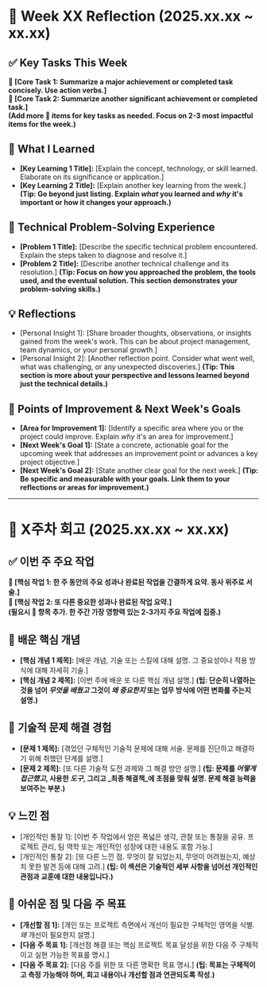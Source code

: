 
# 📝 Week XX Reflection (2025.xx.xx ~ xx.xx)

## ✅ Key Tasks This Week

**📌 [Core Task 1: Summarize a major achievement or completed task concisely. Use action verbs.]**    
**📌 [Core Task 2: Summarize another significant achievement or completed task.]**     
**(Add more 📌 items for key tasks as needed. Focus on 2-3 most impactful items for the week.)**  

## 🧠 What I Learned

-   **[Key Learning 1 Title]:** [Explain the concept, technology, or skill learned. Elaborate on its significance or application.]
-   **[Key Learning 2 Title]:** [Explain another key learning from the week.] **(Tip: Go beyond just listing. Explain _what_ you learned and _why_ it's important or how it changes your approach.)**

## 🔧 Technical Problem-Solving Experience

-   **[Problem 1 Title]:** [Describe the specific technical problem encountered. Explain the steps taken to diagnose and resolve it.]
-   **[Problem 2 Title]:** [Describe another technical challenge and its resolution.] **(Tip: Focus on _how_ you approached the problem, the tools used, and the eventual solution. This section demonstrates your problem-solving skills.)**

## 💡 Reflections

-   [Personal Insight 1]: [Share broader thoughts, observations, or insights gained from the week's work. This can be about project management, team dynamics, or your personal growth.]
-   [Personal Insight 2]: [Another reflection point. Consider what went well, what was challenging, or any unexpected discoveries.] **(Tip: This section is more about your perspective and lessons learned beyond just the technical details.)**

## 🌱 Points of Improvement & Next Week's Goals

-   **[Area for Improvement 1]:** [Identify a specific area where you or the project could improve. Explain _why_ it's an area for improvement.]
-   **[Next Week's Goal 1]:** [State a concrete, actionable goal for the upcoming week that addresses an improvement point or advances a key project objective.]
-   **[Next Week's Goal 2]:** [State another clear goal for the next week.] **(Tip: Be specific and measurable with your goals. Link them to your reflections or areas for improvement.)**

----------

# 📝 X주차 회고 (2025.xx.xx ~ xx.xx)

## ✅ 이번 주 주요 작업

**📌 [핵심 작업 1: 한 주 동안의 주요 성과나 완료된 작업을 간결하게 요약. 동사 위주로 서술.]**   
**📌 [핵심 작업 2: 또 다른 중요한 성과나 완료된 작업 요약.]**    
**(필요시 📌 항목 추가. 한 주간 가장 영향력 있는 2-3가지 주요 작업에 집중.)**  

## 🧠 배운 핵심 개념

-   **[핵심 개념 1 제목]:** [배운 개념, 기술 또는 스킬에 대해 설명. 그 중요성이나 적용 방식에 대해 자세히 기술.]
-   **[핵심 개념 2 제목]:** [이번 주에 배운 또 다른 핵심 개념 설명.] **(팁: 단순히 나열하는 것을 넘어 _무엇을 배웠고_ 그것이 _왜 중요한지_ 또는 업무 방식에 어떤 변화를 주는지 설명.)**

## 🔧 기술적 문제 해결 경험

-   **[문제 1 제목]:** [겪었던 구체적인 기술적 문제에 대해 서술. 문제를 진단하고 해결하기 위해 취했던 단계를 설명.]
-   **[문제 2 제목]:** [또 다른 기술적 도전 과제와 그 해결 방안 설명.] **(팁: 문제를 _어떻게 접근했고_, 사용한 _도구_, 그리고 _최종 해결책_에 초점을 맞춰 설명. 문제 해결 능력을 보여주는 부분.)**

## 💡 느낀 점

-   [개인적인 통찰 1]: [이번 주 작업에서 얻은 폭넓은 생각, 관찰 또는 통찰을 공유. 프로젝트 관리, 팀 역학 또는 개인적인 성장에 대한 내용도 포함 가능.]
-   [개인적인 통찰 2]: [또 다른 느낀 점. 무엇이 잘 되었는지, 무엇이 어려웠는지, 예상치 못한 발견 등에 대해 고려.] **(팁: 이 섹션은 기술적인 세부 사항을 넘어선 개인적인 관점과 교훈에 대한 내용입니다.)**

## 🌱 아쉬운 점 및 다음 주 목표

-   **[개선할 점 1]:** [개인 또는 프로젝트 측면에서 개선이 필요한 구체적인 영역을 식별. _왜_ 개선이 필요한지 설명.]
-   **[다음 주 목표 1]:** [개선점 해결 또는 핵심 프로젝트 목표 달성을 위한 다음 주 구체적이고 실현 가능한 목표를 명시.]
-   **[다음 주 목표 2]:** [다음 주를 위한 또 다른 명확한 목표 명시.] **(팁: 목표는 구체적이고 측정 가능해야 하며, 회고 내용이나 개선할 점과 연관되도록 작성.)**
